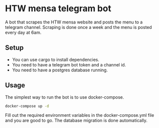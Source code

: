 # HTW mensa telegram bot

A bot that scrapes the HTW mensa website and posts the menu to a telegram channel.
Scraping is done once a week and the menu is posted every day at 6am.

## Setup
- You can use cargo to install dependencies.
- You need to have a telegram bot token and a channel id.
- You need to have a postgres database running.

## Usage
The simplest way to run the bot is to use docker-compose.
```bash
docker-compose up -d
```

Fill out the required environment variables in the docker-compose.yml file and you are good to go.
The database migration is done automatically. 